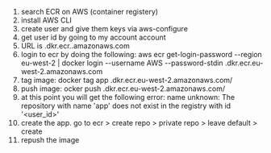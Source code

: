 1. search ECR on AWS (container registery)
2. install AWS CLI 
3. create user and give them keys via aws-configure
4. get user id by going to my account account 
5. URL is <userID>.dkr.ecr.<region>.amazonaws.com
6. login to ecr by doing the following: 
aws ecr get-login-password --region eu-west-2 | docker login --username AWS --password-stdin <userid>.dkr.ecr.eu-west-2.amazonaws.com
7. tag image: docker tag app <uid>.dkr.ecr.eu-west-2.amazonaws.com/<name of app>
8. push image: ocker push <uid>.dkr.ecr.eu-west-2.amazonaws.com/<name of app> 
9. at this point you will get the following error: name unknown: The repository with name 'app' does not exist in the registry with id '<user_id>'
10. create the app. go to ecr > create repo > private repo > leave default > create
11. repush the image